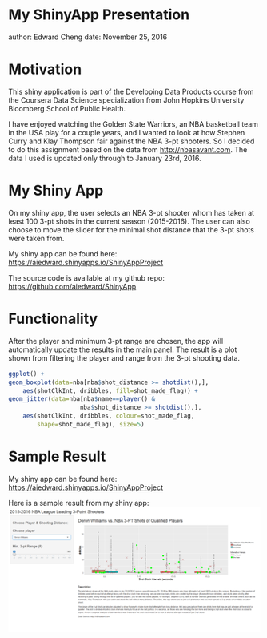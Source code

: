 My ShinyApp Presentation
========================================================
author: Edward Cheng
date: November 25, 2016

Motivation
========================================================
This shiny application is part of the Developing Data
Products course from the Coursera Data Science 
specialization from John Hopkins University Bloomberg 
School of Public Health. 

I have enjoyed watching the Golden State Warriors, an
NBA basketball team in the USA play for a couple years,
and I wanted to look at how Stephen Curry and Klay 
Thompson fair against the NBA 3-pt shooters. So I
decided to do this assignment based on the data from
http://nbasavant.com. The data I used is updated only 
through to January 23rd, 2016.

My Shiny App
========================================================
On my shiny app, the user selects an NBA 3-pt shooter
whom has taken at least 100 3-pt shots in the current 
season (2015-2016). The user can also choose to move the
slider for the minimal shot distance that the 3-pt shots
were taken from. 

My shiny app can be found here:
https://aiedward.shinyapps.io/ShinyAppProject

The source code is available at my github repo:
https://github.com/aiedward/ShinyApp

Functionality
========================================================
After the player and minimum 3-pt range are chosen,
the app will automatically update the results in the
main panel. The result is a plot shown from filtering
the player and range from the 3-pt shooting data.


```r
ggplot() + 
geom_boxplot(data=nba[nba$shot_distance >= shotdist(),], 
    aes(shotClkInt, dribbles, fill=shot_made_flag)) +
geom_jitter(data=nba[nba$name==player() & 
                    nba$shot_distance >= shotdist(),], 
    aes(shotClkInt, dribbles, colour=shot_made_flag, 
        shape=shot_made_flag), size=5)
```

Sample Result
========================================================
My shiny app can be found here:
https://aiedward.shinyapps.io/ShinyAppProject

Here is a sample result from my shiny app:
![image of shinyapp](shinyapppreview.png)
